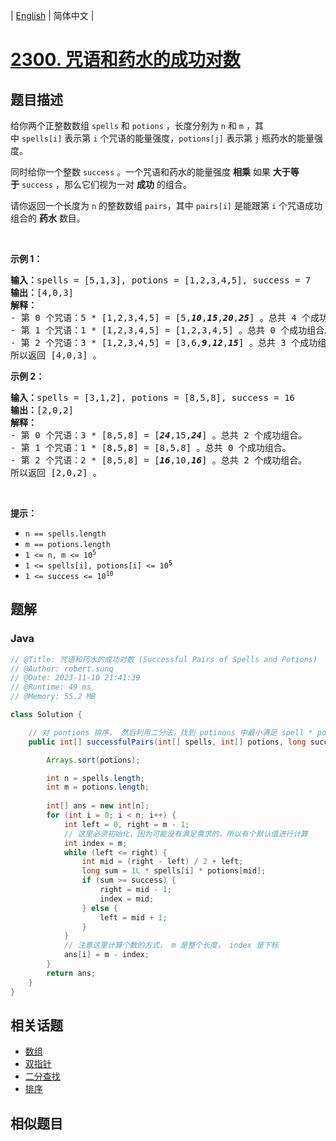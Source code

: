 
| [English](README_EN.md) | 简体中文 |

# [2300. 咒语和药水的成功对数](https://leetcode.cn//problems/successful-pairs-of-spells-and-potions/)

## 题目描述

<p>给你两个正整数数组&nbsp;<code>spells</code> 和&nbsp;<code>potions</code>&nbsp;，长度分别为&nbsp;<code>n</code> 和&nbsp;<code>m</code>&nbsp;，其中&nbsp;<code>spells[i]</code>&nbsp;表示第&nbsp;<code>i</code>&nbsp;个咒语的能量强度，<code>potions[j]</code>&nbsp;表示第&nbsp;<code>j</code>&nbsp;瓶药水的能量强度。</p>

<p>同时给你一个整数&nbsp;<code>success</code>&nbsp;。一个咒语和药水的能量强度 <strong>相乘</strong> 如果&nbsp;<strong>大于等于</strong>&nbsp;<code>success</code>&nbsp;，那么它们视为一对&nbsp;<strong>成功</strong>&nbsp;的组合。</p>

<p>请你返回一个长度为 <code>n</code>&nbsp;的整数数组<em>&nbsp;</em><code>pairs</code>，其中<em>&nbsp;</em><code>pairs[i]</code>&nbsp;是能跟第 <code>i</code>&nbsp;个咒语成功组合的 <b>药水</b>&nbsp;数目。</p>

<p>&nbsp;</p>

<p><strong>示例 1：</strong></p>

<pre><b>输入：</b>spells = [5,1,3], potions = [1,2,3,4,5], success = 7
<b>输出：</b>[4,0,3]
<strong>解释：</strong>
- 第 0 个咒语：5 * [1,2,3,4,5] = [5,<em><strong>10</strong></em>,<em><strong>15</strong></em>,<em><strong>20</strong></em>,<em><strong>25</strong></em>] 。总共 4 个成功组合。
- 第 1 个咒语：1 * [1,2,3,4,5] = [1,2,3,4,5] 。总共 0 个成功组合。
- 第 2 个咒语：3 * [1,2,3,4,5] = [3,6,<em><strong>9</strong></em>,<em><strong>12</strong></em>,<em><strong>15</strong></em>] 。总共 3 个成功组合。
所以返回 [4,0,3] 。
</pre>

<p><strong>示例 2：</strong></p>

<pre><b>输入：</b>spells = [3,1,2], potions = [8,5,8], success = 16
<b>输出：</b>[2,0,2]
<strong>解释：</strong>
- 第 0 个咒语：3 * [8,5,8] = [<em><strong>24</strong></em>,15,<em><strong>24</strong></em>] 。总共 2 个成功组合。
- 第 1 个咒语：1 * [8,5,8] = [8,5,8] 。总共 0 个成功组合。
- 第 2 个咒语：2 * [8,5,8] = [<em><strong>16</strong></em>,10,<em><strong>16</strong></em>] 。总共 2 个成功组合。
所以返回 [2,0,2] 。
</pre>

<p>&nbsp;</p>

<p><strong>提示：</strong></p>

<ul>
	<li><code>n == spells.length</code></li>
	<li><code>m == potions.length</code></li>
	<li><code>1 &lt;= n, m &lt;= 10<sup>5</sup></code></li>
	<li><code>1 &lt;= spells[i], potions[i] &lt;= 10<sup>5</sup></code></li>
	<li><code>1 &lt;= success &lt;= 10<sup>10</sup></code></li>
</ul>


## 题解


### Java

```Java
// @Title: 咒语和药水的成功对数 (Successful Pairs of Spells and Potions)
// @Author: robert.sunq
// @Date: 2023-11-10 21:41:39
// @Runtime: 49 ms
// @Memory: 55.2 MB

class Solution {

    // 对 pontions 排序， 然后利用二分法，找到 potinons 中最小满足 spell * potion >= success
    public int[] successfulPairs(int[] spells, int[] potions, long success) {

        Arrays.sort(potions);

        int n = spells.length;
        int m = potions.length;
        
        int[] ans = new int[n];
        for (int i = 0; i < n; i++) {
            int left = 0, right = m - 1;
            // 这里必须初始化，因为可能没有满足需求的，所以有个默认值进行计算
            int index = m;
            while (left <= right) {
                int mid = (right - left) / 2 + left;
                long sum = 1L * spells[i] * potions[mid];
                if (sum >= success) {
                    right = mid - 1;
                    index = mid;
                } else {
                    left = mid + 1;
                }
            }
            // 注意这里计算个数的方式， m 是整个长度， index 是下标
            ans[i] = m - index;
        }
        return ans;
    }
}
```



## 相关话题

- [数组](https://leetcode.cn//tag/array)
- [双指针](https://leetcode.cn//tag/two-pointers)
- [二分查找](https://leetcode.cn//tag/binary-search)
- [排序](https://leetcode.cn//tag/sorting)

## 相似题目



